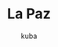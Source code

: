 ---
layout: photo
img: 'img/2017-03-10'
landmark: &landmark [La Paz]
categories: [Bolivia]
tags: [photos, street art, food, urban, city, culture]
title: *landmark
author: kuba
---